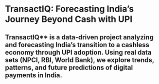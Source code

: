 # TransactIQ: Forecasting India’s Journey Beyond Cash with UPI

## TransactIQ** is a data-driven project analyzing and forecasting India’s transition to a cashless economy through UPI adoption. Using real data sets (NPCI, RBI, World Bank), we explore trends, patterns, and future predictions of digital payments in India. 
